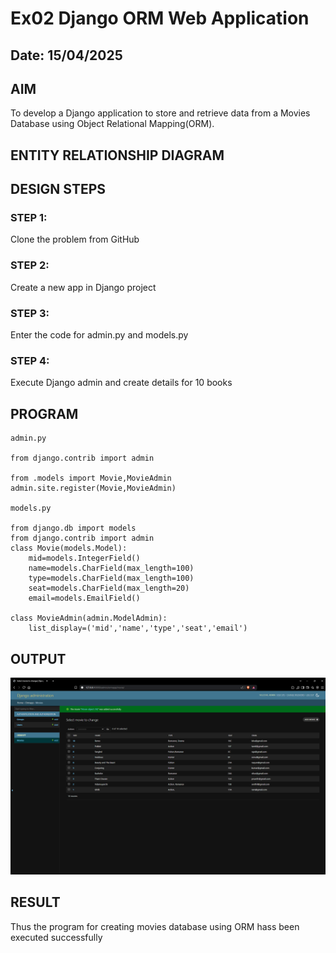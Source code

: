# Ex02 Django ORM Web Application
## Date: 15/04/2025

## AIM
To develop a Django application to store and retrieve data from a Movies Database using Object Relational Mapping(ORM).

## ENTITY RELATIONSHIP DIAGRAM



## DESIGN STEPS

### STEP 1:
Clone the problem from GitHub

### STEP 2:
Create a new app in Django project

### STEP 3:
Enter the code for admin.py and models.py

### STEP 4:
Execute Django admin and create details for 10 books

## PROGRAM

```
admin.py

from django.contrib import admin

from .models import Movie,MovieAdmin
admin.site.register(Movie,MovieAdmin)

models.py

from django.db import models
from django.contrib import admin
class Movie(models.Model):
    mid=models.IntegerField()
    name=models.CharField(max_length=100)
    type=models.CharField(max_length=100)
    seat=models.CharField(max_length=20)
    email=models.EmailField()
    
class MovieAdmin(admin.ModelAdmin):
    list_display=('mid','name','type','seat','email')
```


## OUTPUT

![alt text](<Screenshot 2025-04-15 203311.png>)

## RESULT
Thus the program for creating movies database using ORM hass been executed successfully
